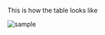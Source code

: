 
This is how the table looks like 


![sample](https://user-images.githubusercontent.com/76883519/213869385-08f3d65a-8278-4e9d-a13c-1bb5411c61c1.png)
